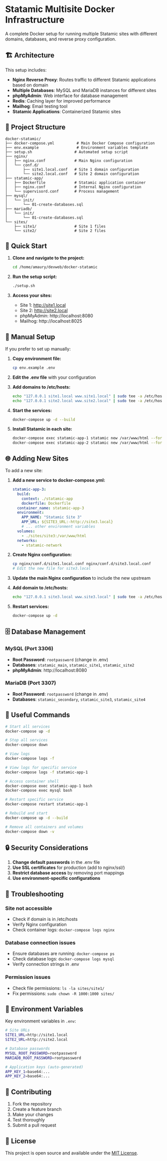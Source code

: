 # Statamic Multisite Docker Infrastructure

A complete Docker setup for running multiple Statamic sites with different domains, databases, and reverse proxy configuration.

## 🏗️ Architecture

This setup includes:

- **Nginx Reverse Proxy**: Routes traffic to different Statamic applications based on domain
- **Multiple Databases**: MySQL and MariaDB instances for different sites
- **phpMyAdmin**: Web interface for database management
- **Redis**: Caching layer for improved performance
- **Mailhog**: Email testing tool
- **Statamic Applications**: Containerized Statamic sites

## 📁 Project Structure

```
docker-statamic/
├── docker-compose.yml          # Main Docker Compose configuration
├── env.example                 # Environment variables template
├── setup.sh                   # Automated setup script
├── nginx/
│   ├── nginx.conf             # Main Nginx configuration
│   └── conf.d/
│       ├── site1.local.conf   # Site 1 domain configuration
│       └── site2.local.conf   # Site 2 domain configuration
├── statamic-app/
│   ├── Dockerfile             # Statamic application container
│   ├── nginx.conf             # Internal Nginx configuration
│   └── supervisord.conf       # Process management
├── mysql/
│   └── init/
│       └── 01-create-databases.sql
├── mariadb/
│   └── init/
│       └── 01-create-databases.sql
└── sites/
    ├── site1/                 # Site 1 files
    └── site2/                 # Site 2 files
```

## 🚀 Quick Start

1. **Clone and navigate to the project:**
   ```bash
   cd /home/amaury/devweb/docker-statamic
   ```

2. **Run the setup script:**
   ```bash
   ./setup.sh
   ```

3. **Access your sites:**
   - Site 1: http://site1.local
   - Site 2: http://site2.local
   - phpMyAdmin: http://localhost:8080
   - Mailhog: http://localhost:8025

## 🔧 Manual Setup

If you prefer to set up manually:

1. **Copy environment file:**
   ```bash
   cp env.example .env
   ```

2. **Edit the .env file** with your configuration

3. **Add domains to /etc/hosts:**
   ```bash
   echo "127.0.0.1 site1.local www.site1.local" | sudo tee -a /etc/hosts
   echo "127.0.0.1 site2.local www.site2.local" | sudo tee -a /etc/hosts
   ```

4. **Start the services:**
   ```bash
   docker-compose up -d --build
   ```

5. **Install Statamic in each site:**
   ```bash
   docker-compose exec statamic-app-1 statamic new /var/www/html --force
   docker-compose exec statamic-app-2 statamic new /var/www/html --force
   ```

## 🌐 Adding New Sites

To add a new site:

1. **Add a new service to docker-compose.yml:**
   ```yaml
   statamic-app-3:
     build:
       context: ./statamic-app
       dockerfile: Dockerfile
     container_name: statamic-app-3
     environment:
       APP_NAME: "Statamic Site 3"
       APP_URL: ${SITE3_URL:-http://site3.local}
       # ... other environment variables
     volumes:
       - ./sites/site3:/var/www/html
     networks:
       - statamic-network
   ```

2. **Create Nginx configuration:**
   ```bash
   cp nginx/conf.d/site1.local.conf nginx/conf.d/site3.local.conf
   # Edit the new file for site3.local
   ```

3. **Update the main Nginx configuration** to include the new upstream

4. **Add domain to /etc/hosts:**
   ```bash
   echo "127.0.0.1 site3.local www.site3.local" | sudo tee -a /etc/hosts
   ```

5. **Restart services:**
   ```bash
   docker-compose up -d
   ```

## 🗄️ Database Management

### MySQL (Port 3306)
- **Root Password**: `rootpassword` (change in .env)
- **Databases**: `statamic_main`, `statamic_site1`, `statamic_site2`
- **phpMyAdmin**: http://localhost:8080

### MariaDB (Port 3307)
- **Root Password**: `rootpassword` (change in .env)
- **Databases**: `statamic_secondary`, `statamic_site3`, `statamic_site4`

## 🔧 Useful Commands

```bash
# Start all services
docker-compose up -d

# Stop all services
docker-compose down

# View logs
docker-compose logs -f

# View logs for specific service
docker-compose logs -f statamic-app-1

# Access container shell
docker-compose exec statamic-app-1 bash
docker-compose exec mysql bash

# Restart specific service
docker-compose restart statamic-app-1

# Rebuild and start
docker-compose up -d --build

# Remove all containers and volumes
docker-compose down -v
```

## 🔒 Security Considerations

1. **Change default passwords** in the .env file
2. **Use SSL certificates** for production (add to nginx/ssl/)
3. **Restrict database access** by removing port mappings
4. **Use environment-specific configurations**

## 🐛 Troubleshooting

### Site not accessible
- Check if domain is in /etc/hosts
- Verify Nginx configuration
- Check container logs: `docker-compose logs nginx`

### Database connection issues
- Ensure databases are running: `docker-compose ps`
- Check database logs: `docker-compose logs mysql`
- Verify connection strings in .env

### Permission issues
- Check file permissions: `ls -la sites/site1/`
- Fix permissions: `sudo chown -R 1000:1000 sites/`

## 📝 Environment Variables

Key environment variables in `.env`:

```bash
# Site URLs
SITE1_URL=http://site1.local
SITE2_URL=http://site2.local

# Database passwords
MYSQL_ROOT_PASSWORD=rootpassword
MARIADB_ROOT_PASSWORD=rootpassword

# Application keys (auto-generated)
APP_KEY_1=base64:...
APP_KEY_2=base64:...
```

## 🤝 Contributing

1. Fork the repository
2. Create a feature branch
3. Make your changes
4. Test thoroughly
5. Submit a pull request

## 📄 License

This project is open source and available under the [MIT License](LICENSE).
